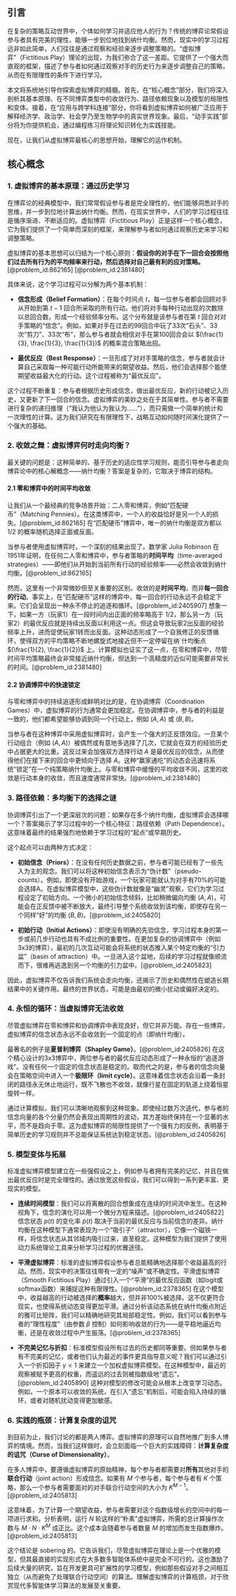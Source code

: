## 引言
在复杂的策略互动世界中，个体如何学习并适应他人的行为？传统的博弈论常假设参与者具有完美的理性，能够一步到位地找到纳什均衡。然而，现实中的学习过程远非如此简单，人们往往是通过观察和经验来逐步调整策略的。“虚拟博弈”（Fictitious Play）理论的出现，为我们弥合了这一差距。它提供了一个强大而直观的框架，描述了参与者如何通过观察对手的历史行为来逐步调整自己的策略，从而在有限理性的条件下进行学习。

本文将系统地引导你探索虚拟博弈的精髓。首先，在“核心概念”部分，我们将深入剖析其基本原理、在不同博弈类型中的收敛行为、路径依赖现象以及模型的局限性和变体。接着，在“应用与跨学科连接”部分，你将看到虚拟博弈如何被广泛应用于解释经济学、政治学、社会学乃至生物学中的真实世界现象。最后，“动手实践”部分将为你提供机会，通过编程练习将理论知识转化为实践技能。

现在，让我们从虚拟博弈最核心的思想开始，理解它的运作机制。

## 核心概念

### 1. 虚拟博弈的基本原理：通过历史学习

在博弈论的经典模型中，我们常常假设参与者是完全理性的，他们能够洞悉对手的思维，并一步到位地计算出纳什均衡。然而，在现实世界中，人们的学习过程往往是循序渐进、不断适应的。虚拟博弈（Fictitious Play）正是这样一个核心概念，它为我们提供了一个简单而深刻的框架，来理解参与者如何通过观察历史来学习和调整策略。

虚拟博弈的基本思想可以归结为一个核心原则：**假设你的对手在下一回合会按照他们过去所有行为的平均频率来行动，然后选择对自己最有利的应对策略。** [@problem_id:862165] [@problem_id:2381480]

具体来说，这个学习过程可以分解为两个基本机制：

*   **信念形成（Belief Formation）**：在每个时间点 $t$，每一位参与者都会回顾对手从开始到第 $t-1$ 回合所采取的所有行动。他们将对手每种行动出现的次数除以总回合数，形成一个经验频率分布。这个分布就是该参与者在第 $t$ 回合对对手策略的“信念”。例如，如果对手在过去的99回合中玩了33次“石头”、33次“剪刀”、33次“布”，那么参与者就会相信对手在第100回合会以 $(\frac{1}{3}, \frac{1}{3}, \frac{1}{3})$ 的概率混合策略出招。

*   **最优反应（Best Response）**：一旦形成了对对手策略的信念，参与者就会计算自己采取每一种可能行动所能带来的期望收益。然后，他们会选择那个能使期望收益最大化的行动。这个过程被称为“最优反应”。

这个过程不断重复：参与者根据历史形成信念，做出最优反应，新的行动被记入历史，又更新了下一回合的信念。虚拟博弈的美妙之处在于其简单性。参与者不需要进行复杂的递归推理（“我认为他认为我认为……”），而只需做一个简单的统计和一次理性的计算。这为我们研究在有限理性下，战略互动如何随时间演化提供了一个强大的基础。

### 2. 收敛之舞：虚拟博弈何时走向均衡？

最关键的问题是：这种简单的、基于历史的适应性学习规则，能否引导参与者走向博弈论中的核心解概念——纳什均衡？答案是复杂的，它取决于博弈的结构。

#### 2.1 零和博弈中的时间平均收敛

让我们从一个最经典的竞争场景开始：二人零和博弈，例如“匹配硬币”（Matching Pennies）。在这类博弈中，一个人的收益恰好是另一个人的损失。[@problem_id:862165] 在“匹配硬币”博弈中，唯一的纳什均衡是双方都以 $1/2$ 的概率随机选择正面或反面。

当参与者使用虚拟博弈时，一个深刻的结果出现了。数学家 Julia Robinson 在1951年证明，在任何二人零和博弈中，参与者策略的**时间平均**（time-averaged strategies）——即他们从开始到当前所有行动的经验频率——必然会收敛到纳什均衡。[@problem_id:862165]

然而，这里有一个非常微妙但至关重要的区别。收敛的是**时间平均**，而非**每一回合的行动**。事实上，在“匹配硬币”这样的博弈中，每一回合的行动永远不会稳定下来。它们会呈现出一种永不停止的追逐和循环。[@problem_id:2405907] 想象一下，如果一方（玩家1）在一段时间内出正面的频率略高于 $1/2$，那么另一方（玩家2）的最优反应就是持续出反面以利用这一点。但这会导致玩家2出反面的经验频率上升，进而促使玩家1转而出反面。这种动态形成了一个自我修正的反馈循环，使得双方的平均策略不断地螺旋式地接近但不一定停留在纳`什均衡点 $(\frac{1}{2}, \frac{1}{2})$ 上。计算模拟也证实了这一点，在零和博弈中，尽管时间平均策略最终会非常接近纳什均衡，但达到一个高精度的近似可能需要非常长的时间。[@problem_id:2381480]

#### 2.2 协调博弈中的快速锁定

与零和博弈中的持续追逐形成鲜明对比的是，在协调博弈（Coordination Games）中，虚拟博弈的行为通常会更加稳定。在协调博弈中，参与者的利益是一致的，他们都希望能够协调到同一个行动上，例如 $(A, A)$ 或 $(B, B)$。

当参与者在这种博弈中采用虚拟博弈时，会产生一个强大的正反馈效应。一旦某个行动组合（例如 $(A, A)$）被偶然或有意地多选择了几次，它就会在双方的经验历史中占据更大的比重。这反过来会加强双方选择行动 $A$ 是最优反应的信念，从而使得他们在接下来的回合中更倾向于选择 $A$。这种“赢家通吃”的动态会迅速将系统“锁定”在一个纯策略纳什均衡上。与零和博弈中缓慢的平均收敛不同，这里的收敛是行动本身的收敛，而且速度通常非常快。[@problem_id:2381480]

### 3. 路径依赖：多均衡下的选择之谜

协调博弈引出了一个更深层次的问题：如果存在多个纳什均衡，虚拟博弈会选择哪一个？答案揭示了学习过程中的一个核心特征：路径依赖（Path Dependence）。这意味着最终的结果强烈地依赖于学习过程的“起点”或早期历史。

这个起点可以由两种方式决定：

*   **初始信念（Priors）**：在没有任何历史数据之前，参与者可能已经有了一些先入为主的观念。我们可以将这种初始信念表示为“伪计数”（pseudo-counts）。例如，即使没有开始游戏，一个玩家可能就认为对手有70%的可能会选择A。在虚拟博弈模型中，这些伪计数就像是“幽灵”观察，它们为学习过程设定了初始方向。一个微小的初始信念倾斜，比如稍微偏向均衡 $(A,A)$，可能会在正反馈中被不断放大，最终引导整个系统收敛到该均衡，即使存在另一个同样“好”的均衡 $(B,B)$。[@problem_id:2405820]

*   **初始行动（Initial Actions）**：即使没有明确的先验信念，学习过程本身的第一步或前几步行动也具有不成比例的重要性。在更加复杂的协调博弈中（例如3x3的博弈），最初的几次互动可能会将系统的状态推入某个特定均衡的“引力盆”（basin of attraction）中。一旦进入这个盆地，后续的学习过程就像顺流而下，很难再逃逸到另一个均衡的引力盆中。[@problem_id:2405823]

因此，虚拟博弈不仅告诉我们系统会走向均衡，还揭示了历史和偶然性在塑造长期结果中的关键作用。最终的世界状态，可能是由最初的微小扰动或偏好决定的。

### 4. 永恒的循环：当虚拟博弈无法收敛

尽管虚拟博弈在零和博弈和协调博弈中表现良好，但它并非万能。存在一些博弈，虚拟博弈的信念状态永远不会收敛到一个固定的点（即纳什均衡）。

最著名的例子是**夏普利博弈（Shapley Game）**。[@problem_id:2405826] 在这个精心设计的3x3博弈中，两位参与者的最优反应动态形成了一种永恒的“追逐游戏”。没有任何一个固定的信念状态是稳定的。取而代之的是，参与者的信念向量会在策略空间中进入一个**极限环（limit cycle）**。这意味着信念状态会沿着一条封闭的路径永无休止地运行，既不飞散也不收敛，就像行星在固定的轨道上绕着恒星旋转一样。

通过计算模拟，我们可以清晰地观察到这种现象。即使经过数万次迭代，参与者的信念向量的各个分量仍然会表现出周期性的波动，其方差始终保持在一个显著的水平，而不是趋向于零。这为虚拟博弈的局限性提供了一个强有力的反例，表明基于简单历史的学习规则并不总能保证系统达到稳定状态。[@problem_id:2405826]

### 5. 模型变体与拓展

标准虚拟博弈模型建立在一些强假设之上，例如参与者拥有完美的记忆，并且在做出最优反应时是完全理性的。通过放宽这些假设，我们可以得到一系列更丰富、更现实的模型。

*   **连续时间模型**：我们可以将离散的回合想象成在连续的时间流中发生。在这种视角下，信念的演化可以用一个微分方程来描述。[@problem_id:2405822] 信念状态 $p(t)$ 的变化率 $\dot{p}(t)$ 取决于当前的最优反应与当前信念的差异。纳什均衡在这种模型下通常表现为一个“吸引子”（attractor），它像一个磁铁一样，将信念状态从其邻域内吸引过来，直至稳定。这种模型为我们提供了使用动力系统理论工具来分析学习过程的优雅途径。

*   **平滑虚拟博弈**：标准的虚拟博弈假设参与者总能精确地选择那个收益最高的行动。然而，现实中的决策往往带有一定的“噪声”或不确定性。平滑虚拟博弈（Smooth Fictitious Play）通过引入一个“平滑”的最优反应函数（如logit或softmax函数）来捕捉这种有限理性。[@problem_id:2378365] 在这个模型中，收益越高的行动被选择的**概率**越大，但并非100%被选择。这不仅更符合现实，也使得系统动态变得更加平滑。通过分析该动态系统在纳什均衡点附近的雅可比矩阵，我们可以精确地研究其局部稳定性。例如，我们可以看到参与者的“理性程度”（由参数 $\beta$ 控制）如何影响收敛的行为——是平稳地逼近均衡，还是在收敛过程中产生振荡。[@problem_id:2378365]

*   **不完美记忆与折扣**：标准模型假设所有过去的历史都同等重要。但如果参与者有不完美的记忆，或者他们认为最近的事件更具指导意义呢？我们可以通过引入一个折扣因子 $\gamma < 1$ 来建立一个加权虚拟博弈模型。在这种模型中，最近的观察被赋予更高的权重，而遥远的过去则被指数级地“遗忘”。[@problem_id:2405890] 这种对模型的修改可能会从根本上改变学习动态。例如，一个原本可以收敛的系统，在引入“遗忘”机制后，可能会陷入持续的循环，或者对随机扰动变得更加敏感。

### 6. 实践的瓶颈：计算复杂度的诅咒

到目前为止，我们讨论的都是两人博弈。虚拟博弈的原理可以自然地推广到多人博弈的情境。然而，当我们这样做时，会立刻面临一个巨大的实践障碍：**计算复杂度的诅咒（Curse of Dimensionality）**。

在多人博弈中，要遵循虚拟博弈的原始精神，每个参与者都需要对**所有**其他对手的**联合行动**（joint action）形成信念。如果有 $M$ 个参与者，每个参与者有 $K$ 个策略，那么一个参与者需要面对的对手联合行动空间的大小为 $K^{M-1}$。[@problem_id:2405813]

这意味着，为了计算一个期望收益，参与者需要对这个指数级增长的空间中的每一项进行求和。分析表明，运行 $N$ 轮这样的“朴素”虚拟博弈，所需的总计算操作次数与 $M \cdot N \cdot K^M$ 成正比。这个成本会随着参与者数量 $M$ 的增加而发生指数爆炸。[@problem_id:2405813]

这个结论是 sobering 的。它告诉我们，尽管虚拟博弈在理论上是一个优雅的模型，但其最直接的实现形式在大多数多智能体系统中是完全不可行的。这也激励了后续大量的研究，旨在开发更具可扩展性的学习模型，例如那些假设对手之间相互独立（从而避免了处理联合行动空间）的算法。理解虚拟博弈的计算瓶颈，对于欣赏现代多智能体学习算法的发展至关重要。

